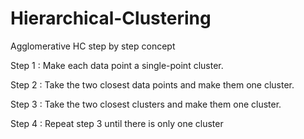 # Hierarchical-Clustering
Agglomerative HC step by step concept

Step 1 : Make each data point a single-point cluster.

Step 2 : Take the two closest data points and make them one cluster.

Step 3 : Take the two closest clusters and make them one cluster.

Step 4 : Repeat step 3 until there is only one cluster
